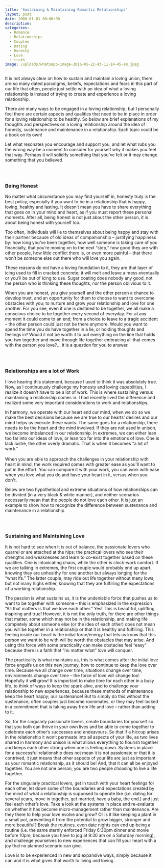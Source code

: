 ```yaml
---
title: 'Sustaining & Maintaining Romantic Relationships'
layout: post
date: 2000-01-01 00:00:00
description:
categories:
  - Romance
  - Relationships
  - Couples
  - Dating
  - Honesty
  - Love
  - truth
image: /uploads/whatsapp-image-2016-08-22-at-11-14-45-am.jpeg
---
```



It is not always clear on how to sustain and maintain a loving union, there are so many dated paradigms, beliefs, expectations and fears in this part of our life that often, people just settle with an idea of what a loving relationship is instead of trying to create and experience a loving relationship.

There are many ways to be engaged in a loving relationship, but I personally feel there are certain aspects and qualities that need to be in place in order for a loving relationship to be healthy. So below are brief explanations of my thoughts and perspectives on a loving relationship around the idea of honesty, sustenance and maintenance in a relationship. Each topic could be a book on its own!

Let what resonates you encourage and support you, and let what rubs you the wrong way be a moment to consider for yourself why it makes you feel that way. Perhaps it will solidify something that you’ve felt or it may change something that you believed.

### &nbsp;

### Being Honest

No matter what circumstance you may find yourself in, honesty truly is the best policy, especially if you want to be in a relationship that is happy, loving, healthy and lasting. It doesn’t mean you have to share everything that goes on in your mind and heart, as if you must report these personal moments. After all, being honest is not just about the other person, it is about being honest with yourself too.

Too often, individuals will lie to themselves about being happy and stay with their partner because of old ideas of companionship – justifying happiness by: how long you’ve been together, how well someone is taking care of you financially, that you’re moving on to the next “step,” how good they are with other people, how little conflict there is, or even more painful – that there won’t be someone else out there who will love you again.

These reasons do not have a loving foundation to it, they are that layer of icing used to fill in cracked concrete; it will melt and leave a mess eventually or you’ll be out of icing to use. Sugar coating does nobody any good, not the person who is thinking these thoughts, nor the person oblivious to it.

When you are honest, you give yourself and the other person a chance to develop trust, and an opportunity for them to choose to want to overcome obstacles with you; to nurture and grow your relationship and love for one another. For you see, even if one is destined to be together, we all make a conscious choice to be together every second of everyday. For at any moment it could come to an end; from a choice to leave to a tragic accident – the other person could just not be there anymore. Would you want to spend the time you do have together in a lie, or holding thoughts and feelings in? Would it not be worth it to put everything on the line that holds you two together and move through life together embracing all that comes with the person you love?... it is a question for you to answer.

### &nbsp;

### Relationships are a lot of Work

I love hearing this statement, because I used to think it was absolutely true. Now, as I continuously challenge my honesty and loving capabilities, I realize it doesn’t have to be a lot of work. This is where sustaining versus maintaining a relationship comes in. I had recently lived the difference and realized some very important considerations to work and relationships.

In harmony, we operate with our heart and our mind, when we do so we make the best decisions because we are true to our hearts’ desires and our mind helps us execute these wants. The same goes for a relationship, there needs to be the heart and the mind involved. If they are not used in unison, we become imbalanced in our relationship. In extremes, we can either lean too far into our ideas of love, or lean too far into the emotions of love. One is lack lustre, the other overly dramatic. That is when it becomes "a lot of work."&nbsp;
<br>
<br>When you are able to approach the challenges in your relationship with heart in mind, the work required comes with greater ease as you'll want to put in the effort. You can compare it with your work, you can work with ease when you love what you do and have your heart in it, versus when you don't.&nbsp;

Below are two hypothetical and extreme situations of how relationships can be divided (in a very black & white manner), and neither scenarios necessarily mean that the people do not love each other. It is just an example to show how to recognize the difference between sustenance and maintenance in a relationship.

### &nbsp;

### Sustaining and Maintaining Love

It is not hard to see when it is out of balance, the passionate lovers who quarrel or are attached at the hips; the practical lovers who see their strengths and weaknesses and learn to co-exist together based on these qualities. One is intoxicating chaos, while the other is clock-work comfort. If we are talking in extremes, the first couple would probably end up apart, knowing they are unhealthy for one another but always longing for the “what ifs.” The latter couple, may ride out life together without many lows, but not many highs either, knowing that they are fulfilling the expectations of a working relationship.

The passion is what sustains us, it is the undeniable force that pushes us to want to be together with someone – this is emphasized in the expression “All that matters is that we love each other.” Yes! This is beautiful, uplifting, inspiring and true! However, it is not the only truth, for there are other things that matter, some which may not be in the relationship, and making life completely about someone else (or the idea of each other) does not mean you will be together in a relationship or that it is healthy and fulfilling. This feeling inside our heart is the initial force/energy that lets us know that this person we want to be with will be worth the obstacles that may arise. And using this force with some practicality can make obstacles feel “easy” because there is a faith that “no matter what” love will conquer.

The practicality is what maintains us, this is what comes after the initial love force engulfs us on this new journey, how to continue to keep the love over time. Because we all change over time, situations change over time, environments change over time – the force of love will change too! Hopefully it will grow! It is important to make time for each other in a busy life, to think of ways to keep the spark alive, and to challenge your relationship to new experiences, because these methods of maintenance keep the heart happy; our sustenance! But to simply do this without the sustenance, often couples just become roommates, or they may feel locked in a commitment that is taking away from life and love – rather than adding to it.

So, for the singularly passionate lovers, create boundaries for yourself so that you both can thrive in your own lives and be able to come together to celebrate each other’s successes and endeavours. So that if a hiccup arises in the relationship it won’t permeate into all aspects of your life, as two lives shared in harmony and unison is what allows everything to flourish together and keeps each other strong when one is feeling down. Systems in place for a successful relationship does not mean it is not passionate or that it is contrived, it just means that other aspects of your life are just as important as your romantic relationship, as it should be! And, that it can all be enjoyed together. You are not one person, you are two people choosing to live a life together.

For the singularly practical lovers, get in touch with your heart feelings for each other, let down some of the boundaries and expectations created by the mind of what a relationship is supposed to operate like (i.e. dating for several years, move in together, get married, have a baby, the end.) and just feel each other’s love. Take a look at the systems in place and re-evaluate on whether it has become micro-management rather than maintenance. Are they there to help your love evolve and grow? Or is it like keeping a plant in a small pot, preventing it from the potential to grow bigger, stronger and more beautiful? Break the routines, even date nights can end up being a routine (i.e. the same sternly enforced Friday 6:30pm dinner and movie before 10pm, because you have to jog at 9:30 am on a Saturday morning), and challenge yourselves to new experiences that can fill your heart with a joy that no planned scenario can give.

Love is to be experienced in new and expansive ways, simply because it can and it is what gives that worth to living and loving.&nbsp;
